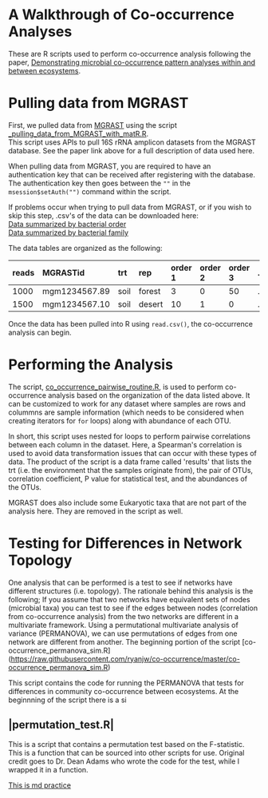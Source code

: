 A Walkthrough of Co-occurrence Analyses
=============

These are R scripts used to perform co-occurrence analysis following the paper,
 [Demonstrating microbial co-occurrence pattern analyses within and between ecosystems](http://journal.frontiersin.org/Journal/10.3389/fmicb.2014.00358/full).

Pulling data from MGRAST
===========

First, we pulled data from [MGRAST](http://metagenomics.anl.gov/) using the script
 [_pulling_data_from_MGRAST_with_matR.R](https://raw.githubusercontent.com/ryanjw/co-occurrence/master/pulling_data_from_MGRAST_with_matR.R).  
This script uses APIs to pull 16S rRNA amplicon datasets from the MGRAST database. See the paper link above for a full description of data used here.  

When pulling data from MGRAST, you are required to have an authentication key that can be received after registering with the database.  The authentication 
key then goes between the ``""`` in the ``msession$setAuth("")`` command within the script.    

If problems occur when trying to pull data from MGRAST, or if you wish to skip this step, .csv's of the data can be downloaded here:  
[Data summarized by bacterial order](https://github.com/ryanjw/co-occurrence/blob/master/data/total_order_info.csv)  
[Data summarized by bacterial family](https://github.com/ryanjw/co-occurrence/blob/master/data/total_family_info.csv)

The data tables are organized as the following:

|reads |MGRASTid |trt |rep |order 1 |order 2 |order 3 |... |
|:-----|:--------|:---|:---|:-------|:-------|:-------|:---|
|1000 |mgm1234567.89  |soil |forest |3|0|50|... |
|1500 |mgm1234567.10  |soil |desert |10|1|0|... |
  

Once the data has been pulled into R using `read.csv()`, the co-occurrence analysis can begin.

Performing the Analysis
=======================

The script, [co_occurrence_pairwise_routine.R](https://raw.githubusercontent.com/ryanjw/co-occurrence/master/co_occurrence_pairwise_routine.R),
is used to perform co-occurrence analysis based on the organization of the data listed above.  It can be customized to work for any dataset where samples are rows
and colummns are sample information (which needs to be considered when creating iterators for `for` loops) along with abundance of each OTU.  

In short, this script uses nested for loops to perform pairwise correlations between each column in the dataset.  Here, a Spearman's correlation is used to avoid data transformation issues that can 
occur with these types of data.  The product of the script is a data frame called 'results' that lists the trt (i.e. the environment that the samples originate from),
the pair of OTUs, correlation coefficient, P value for statistical test, and the abundances of the OTUs.

MGRAST does also include some Eukaryotic taxa that are not part of the analysis here.  They are removed in the script as well.    

Testing for Differences in Network Topology
==========================================

One analysis that can be performed is a test to see if networks have different structures (i.e. topology).  The rationale behind this analysis is the following;
If you assume that two networks have equivalent sets of nodes (microbial taxa) you can test to see if the edges between nodes (correlation from co-occurrence analysis) from 
the two networks are different in a multivariate framework.  Using a permutational multivariate analysis of variance (PERMANOVA), we can use permutations of edges from one network 
are different from another.  The beginning portion of the script [co-occurrence_permanova_sim.R] (https://raw.githubusercontent.com/ryanjw/co-occurrence/master/co-occurrence_permanova_sim.R)







This script contains the code for running the PERMANOVA that tests for differences in community co-occurrence between ecosystems.  At the beginnning of the script there is a si

|permutation_test.R|
--------------------

This is a script that contains a permutation test based on the F-statistic.  This is a function that can be sourced into other scripts for use.  Original credit goes to Dr. Dean Adams who wrote the code for the test, while I wrapped it in a function.


[This is md practice](http://co-occurrence.readthedocs.org/en/latest/practice/)
